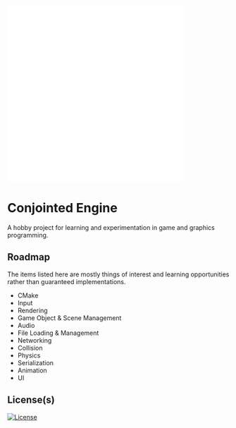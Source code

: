
![Logo](https://github.com/Konjointed/Conjointed/blob/main/ENGINE/Resources/Images/logo-white-small.png?raw=true)
# Conjointed Engine

A hobby project for learning and experimentation in game and graphics programming. 


## Roadmap

The items listed here are mostly things of interest and learning opportunities rather than guaranteed implementations.

- CMake
- Input
- Rendering
- Game Object & Scene Management
- Audio
- File Loading & Management
- Networking 
- Collision
- Physics
- Serialization
- Animation
- UI


## License(s)

[![License](https://img.shields.io/badge/License-Apache--2.0-blue
)](https://choosealicense.com/licenses/apache-2.0/)


